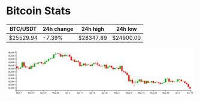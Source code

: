 # Bitcoin Stats

BTC/USDT|24h change|24h high|24h low|
|---|---|---|---|
|$25529.94|-7.39%|$28347.89|$24900.00|

<img src="./chart.svg">
